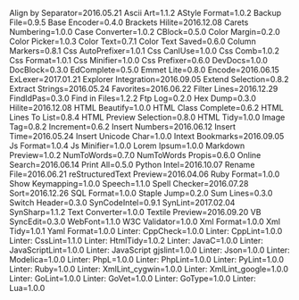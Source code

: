 Align by Separator=2016.05.21
Ascii Art=1.1.2
AStyle Format=1.0.2
Backup File=0.9.5
Base Encoder=0.4.0
Brackets Hilite=2016.12.08
Carets Numbering=1.0.0
Case Converter=1.0.2
CBlock=0.5.0
Color Margin=0.2.0
Color Picker=1.0.3
Color Text=0.7.1
Color Text Saved=0.6.0
Column Markers=0.8.1
Css AutoPrefixer=1.0.1
Css CanIUse=1.0.0
Css Comb=1.0.2
Css Format=1.0.1
Css Minifier=1.0.0
Css Prefixer=0.6.0
DevDocs=1.0.0
DocBlock=0.3.0
EdComplete=0.5.0
Emmet Lite=0.8.0
Encode=2016.06.15
ExLexer=2017.01.21
Explorer Integration=2016.09.05
Extend Selection=0.8.2
Extract Strings=2016.05.24
Favorites=2016.06.22
Filter Lines=2016.12.29
FindIdPas=0.3.0
Find in Files=1.2.2
Ftp Log=0.2.0
Hex Dump=0.3.0
Hilite=2016.12.08
HTML Beautify=1.0.0
HTML Class Complete=0.6.2
HTML Lines To List=0.8.4
HTML Preview Selection=0.8.0
HTML Tidy=1.0.0
Image Tag=0.8.2
Increment=0.6.2
Insert Numbers=2016.06.12
Insert Time=2016.05.24
Insert Unicode Char=1.0.0
Intext Bookmarks=2016.09.05
Js Format=1.0.4
Js Minifier=1.0.0
Lorem Ipsum=1.0.0
Markdown Preview=1.0.2
NumToWords=0.7.0
NumToWords Propis=0.6.0
Online Search=2016.06.14
Print All=0.5.0
Python Intel=2016.10.07
Rename File=2016.06.21
reStructuredText Preview=2016.04.06
Ruby Format=1.0.0
Show Keymapping=1.0.0
Speech=1.1.0
Spell Checker=2016.07.28
Sort=2016.12.26
SQL Format=1.0.0
Staple Jump=0.2.0
Sum Lines=0.3.0
Switch Header=0.3.0
SynCodeIntel=0.9.1
SynLint=2017.02.04
SynSharp=1.1.2
Text Converter=1.0.0
Textile Preview=2016.09.20
VB SyncEdit=0.3.0
WebFont=1.1.0
W3C Validator=1.0.0
Xml Format=1.0.0
Xml Tidy=1.0.1
Yaml Format=1.0.0
Linter: CppCheck=1.0.0
Linter: CppLint=1.0.0
Linter: CssLint=1.1.0
Linter: HtmlTidy=1.0.2
Linter: JavaC=1.0.0
Linter: JavaScriptLint=1.0.0
Linter: JavaScript gjslint=1.0.0
Linter: Json=1.0.0
Linter: Modelica=1.0.0
Linter: PhpL=1.0.0
Linter: PhpLint=1.0.0
Linter: PyLint=1.0.0
Linter: Ruby=1.0.0
Linter: XmlLint_cygwin=1.0.0
Linter: XmlLint_google=1.0.0
Linter: GoLint=1.0.0
Linter: GoVet=1.0.0
Linter: GoType=1.0.0
Linter: Lua=1.0.0
